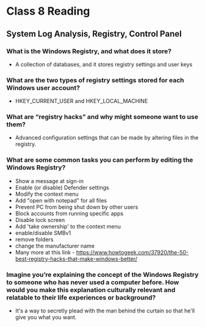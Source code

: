 # Class 8 Reading
## System Log Analysis, Registry, Control Panel


### What is the Windows Registry, and what does it store?
   - A collection of databases, and it stores registry settings and user keys


### What are the two types of registry settings stored for each Windows user account?
   - HKEY_CURRENT_USER and HKEY_LOCAL_MACHINE


### What are “registry hacks” and why might someone want to use them?
   - Advanced configuration settings that can be made by altering files in the registry.


### What are some common tasks you can perform by editing the Windows Registry?
   - Show a message at sign-in
   - Enable (or disable) Defender settings
   - Modify the context menu
   - Add "open with notepad" for all files
   - Prevent PC from being shut down by other users
   - Block accounts from running specific apps
   - Disable lock screen
   - Add 'take ownership' to the context menu
   - enable/disable SMBv1
   - remove folders
   - change the manufacturer name
   - Many more at this link - https://www.howtogeek.com/37920/the-50-best-registry-hacks-that-make-windows-better/

### Imagine you’re explaining the concept of the Windows Registry to someone who has never used a computer before. How would you make this explanation culturally relevant and relatable to their life experiences or background?
   - It's a way to secretly plead with the man behind the curtain so that he'll give you what you want.